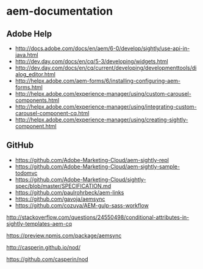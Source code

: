 aem-documentation
=================

Adobe Help
----------
- http://docs.adobe.com/docs/en/aem/6-0/develop/sightly/use-api-in-java.html
- http://dev.day.com/docs/en/cq/5-3/developing/widgets.html
- http://dev.day.com/docs/en/cq/current/developing/developmenttools/dialog_editor.html
- http://helpx.adobe.com/aem-forms/6/installing-configuring-aem-forms.html
- http://helpx.adobe.com/experience-manager/using/custom-carousel-components.html
- http://helpx.adobe.com/experience-manager/using/integrating-custom-carousel-component-cq.html
- http://helpx.adobe.com/experience-manager/using/creating-sightly-component.html

GitHub
------
- https://github.com/Adobe-Marketing-Cloud/aem-sightly-repl
- https://github.com/Adobe-Marketing-Cloud/aem-sightly-sample-todomvc
- https://github.com/Adobe-Marketing-Cloud/sightly-spec/blob/master/SPECIFICATION.md
- https://github.com/paulrohrbeck/aem-links
- https://github.com/gavoja/aemsync
- https://github.com/cozuya/AEM-gulp-sass-workflow

http://stackoverflow.com/questions/24550498/conditional-attributes-in-sightly-templates-aem-cq

https://preview.npmjs.com/package/aemsync

http://casperin.github.io/nod/

https://github.com/casperin/nod
